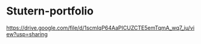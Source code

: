 # Stutern-portfolio

https://drive.google.com/file/d/1scmIqP64AaPICUZCTE5emTqmA_wq7_iu/view?usp=sharing

